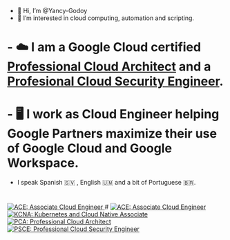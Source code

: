 - 👋 Hi, I’m @Yancy-Godoy
- 👀 I’m interested in cloud computing, automation and scripting.
# - ☁️ I am a Google Cloud certified <a href="https://google.accredible.com/31ba5089-9eac-4b18-bf79-9c87c0a7f0d8?key=98af13053aed60b05f613092690db29d534c5da66062790dbf1be3a50beece55">Professional Cloud Architect</a> and a <a href="https://www.credly.com/badges/9e0b4b0e-5904-4b5e-b5b6-e36e2ca99b41/public_url">Profesional Cloud Security Engineer</a>.
# - 🖥️ I work as Cloud Engineer helping Google Partners maximize their use of Google Cloud and Google Workspace.
- I speak Spanish 🇸🇻 , English 🇺🇲 and a bit of Portuguese 🇧🇷.

  

# <a href="https://www.credly.com/badges/c345260c-bb61-4e2e-acbf-4d931ab05969/public_url" rel="nofollow">
  <img src="https://drive.google.com/uc?export=view&id=1V00v--6FGnKKUi6sHQ4C_9AfcRCcbPkm" alt="ACE: Associate Cloud Engineer" style="max-width: 900px; max-height: 800px;">
</a>
# <a href="https://www.credly.com/badges/a2085df6-8bed-4262-9482-2982eedc8a6e/public_url" rel="nofollow">
  <img src="https://drive.google.com/uc?export=view&id=1-rm5zfMbpDT0NVrjKp8_nMLhyShg_Doo" alt="ACE: Associate Cloud Engineer" style="max-width: 900px; max-height: 800px;">
</a>
<a href="https://www.credly.com/badges/65ed2a6f-48d4-4adf-8e63-e03391f28faf/public_url" rel="nofollow">
  <img src="https://drive.google.com/uc?export=view&id=1FpiCs6QSCuLiAbgL7YTTSxKsibKE4K_2" alt="KCNA: Kubernetes and Cloud Native Associate" style="max-width: 900px; max-height: 800px;">
</a>
<a href="https://www.credly.com/badges/a9156ac9-d3f5-4d5b-a9ec-c1fa7e359d43/public_url" rel="nofollow">
  <img src="https://drive.google.com/uc?export=view&id=1QR3czgrxFVt62-f7WZ35csI4IIYJkJRj" alt="PCA: Professional Cloud Architect" style="max-width: 900px; max-height: 800px;">
</a>
<a href="https://www.credly.com/badges/9e0b4b0e-5904-4b5e-b5b6-e36e2ca99b41/public_url" rel="nofollow">
  <img src="https://drive.google.com/uc?export=view&id=16Lf27XIF5z3zdYa2B3GliVBlzP9PVdCg" alt="PSCE: Professional Cloud Security Engineer" style="max-width: 900px; max-height: 800px;">
</a>

 
<!--- - 💞️ I’m looking to collaborate on ...
- 📫 How to reach me ...
--->
<!---
Yancy-Godoy/Yancy-Godoy is a ✨ special ✨ repository because its `README.md` (this file) appears on your GitHub profile.
You can click the Preview link to take a look at your changes.
--->
 
